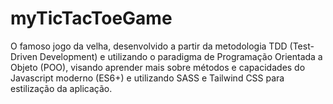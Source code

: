 # myTicTacToeGame
O famoso jogo da velha, desenvolvido a partir da metodologia TDD (Test-Driven Development) e utilizando o paradigma de Programação Orientada a Objeto (POO), visando aprender mais sobre métodos e capacidades do Javascript moderno (ES6+) e utilizando SASS e Tailwind CSS para estilização da aplicação.
